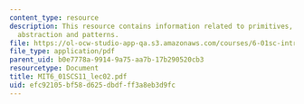 ```yaml
---
content_type: resource
description: This resource contains information related to primitives, combination,
  abstraction and patterns.
file: https://ol-ocw-studio-app-qa.s3.amazonaws.com/courses/6-01sc-introduction-to-electrical-engineering-and-computer-science-i-spring-2011/efc92105bf58d625dbdfff3a8eb3d9fc_MIT6_01SCS11_lec02.pdf
file_type: application/pdf
parent_uid: b0e7778a-9914-9a75-aa7b-17b290520cb3
resourcetype: Document
title: MIT6_01SCS11_lec02.pdf
uid: efc92105-bf58-d625-dbdf-ff3a8eb3d9fc
---
```

